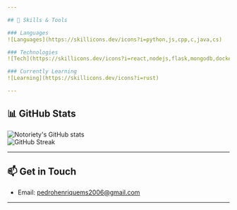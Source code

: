 ```yaml
---

## 🧠 Skills & Tools

### Languages
![Languages](https://skillicons.dev/icons?i=python,js,cpp,c,java,cs)

### Technologies
![Tech](https://skillicons.dev/icons?i=react,nodejs,flask,mongodb,docker,git,bash,mysql,nextjs)

### Currently Learning
![Learning](https://skillicons.dev/icons?i=rust)

---
```


## 📊 GitHub Stats

![Notoriety's GitHub stats](https://github-readme-stats.vercel.app/api?username=Notoriety7&show_icons=true&theme=nord&hide=stars)  
![GitHub Streak](https://github-readme-streak-stats.herokuapp.com/?user=Notoriety7&theme=nord&hide_border=true)

---


## 📫 Get in Touch

- Email: [pedrohenriquems2006@gmail.com](mailto:pedrohenriquems2006@gmail.com)  

---
